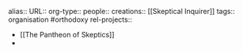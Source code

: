 alias::
URL::
org-type:: 
people::
creations:: [[Skeptical Inquirer]] 
tags:: organisation #orthodoxy 
rel-projects::

- [[The Pantheon of Skeptics]]
-